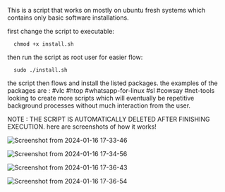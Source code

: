 This is a script that works on mostly on ubuntu fresh 
systems which contains only basic software installations.

first change the script to executable:

      chmod +x install.sh

then run the script as root user for easier flow:

      sudo ./install.sh
      
the script then flows and install the listed packages.
the examples of the packages are :
      #vlc
      #htop
      #whatsapp-for-linux
      #sl
      #cowsay
      #net-tools
looking to create more scripts which will eventually be repetitive background processes 
without much interaction from the user.


NOTE : THE SCRIPT IS AUTOMATICALLY DELETED AFTER FINISHING EXECUTION.
here are screenshots of how it works!

![Screenshot from 2024-01-16 17-33-46](https://github.com/dee-mee/shell-script/assets/98864170/74601cd9-84db-4725-8c56-46222f12c7ed)


![Screenshot from 2024-01-16 17-34-56](https://github.com/dee-mee/shell-script/assets/98864170/342a39de-da4b-4499-8b3c-47f64099436c)


![Screenshot from 2024-01-16 17-36-43](https://github.com/dee-mee/shell-script/assets/98864170/157d28af-c5a1-4e57-b553-daba8e3a2451)



![Screenshot from 2024-01-16 17-36-54](https://github.com/dee-mee/shell-script/assets/98864170/a9d75789-4977-4e49-acdf-da3b0af845f8)
